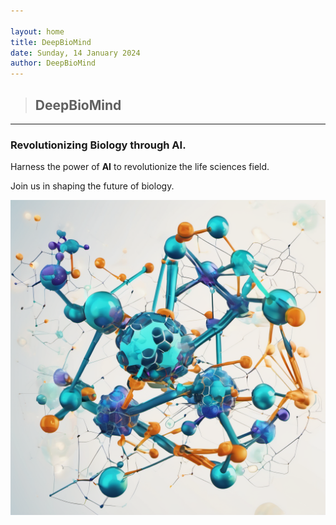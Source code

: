 ```yaml
---

layout: home
title: DeepBioMind
date: Sunday, 14 January 2024
author: DeepBioMind
---
```



> ## Deep**Bio**Mind

---

### Revolutionizing Biology through AI.

Harness the power of **AI** to revolutionize the life sciences field.

Join us in shaping the future of biology.

![Tux, the Linux mascot](/assets/images/1.png)

